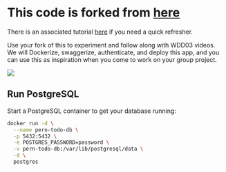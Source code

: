 # This code is forked from [here](https://github.com/l0609890/pern-todo-app)

There is an associated tutorial [here](https://www.youtube.com/watch?v=ldYcgPKEZC8) if you need a quick refresher.

Use your fork of this to experiment and follow along with WDD03 videos.
We will Dockerize, swaggerize, authenticate, and deploy this app, and you can use this as inspiration when you come to work on your group project.

<img src="https://www.freecodecamp.org/news/content/images/size/w2000/2020/03/PERN.png" />

## Run PostgreSQL

Start a PostgreSQL container to get your database running:

```zsh
docker run -d \
  --name pern-todo-db \
  -p 5432:5432 \
  -e POSTGRES_PASSWORD=password \
  -v pern-todo-db:/var/lib/postgresql/data \
  -d \
  postgres
```

